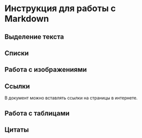 # Инструкция для работы с Markdown

## Выделение текста

## Списки

## Работа с изображениями

## Ссылки
В документ можно вставлять ссылки на страницы в интернете.

## Работа с таблицами

## Цитаты
